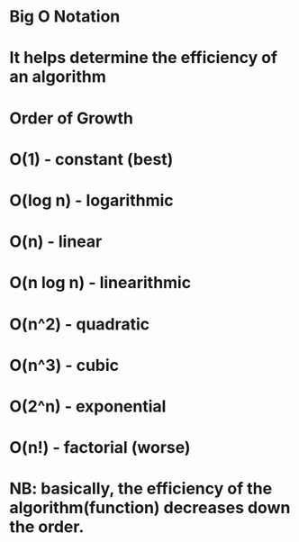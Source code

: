 # Big O Notation
# It helps determine the efficiency of an algorithm


# Order of Growth
# O(1)          -   constant        (best)
# O(log n)      -   logarithmic
# O(n)          -   linear
# O(n log n)    -   linearithmic
# O(n^2)        -   quadratic
# O(n^3)        -   cubic
# O(2^n)        -   exponential
# O(n!)         -   factorial       (worse)
# NB: basically, the efficiency of the algorithm(function) decreases down the order.